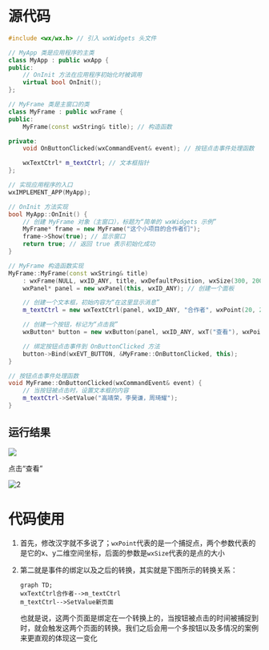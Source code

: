 # 源代码

```c++
#include <wx/wx.h> // 引入 wxWidgets 头文件

// MyApp 类是应用程序的主类
class MyApp : public wxApp {
public:
    // OnInit 方法在应用程序初始化时被调用
    virtual bool OnInit();
};

// MyFrame 类是主窗口的类
class MyFrame : public wxFrame {
public:
    MyFrame(const wxString& title); // 构造函数

private:
    void OnButtonClicked(wxCommandEvent& event); // 按钮点击事件处理函数

    wxTextCtrl* m_textCtrl; // 文本框指针
};

// 实现应用程序的入口
wxIMPLEMENT_APP(MyApp);

// OnInit 方法实现
bool MyApp::OnInit() {
    // 创建 MyFrame 对象（主窗口），标题为“简单的 wxWidgets 示例”
    MyFrame* frame = new MyFrame("这个小项目的合作者们");
    frame->Show(true); // 显示窗口
    return true; // 返回 true 表示初始化成功
}

// MyFrame 构造函数实现
MyFrame::MyFrame(const wxString& title)
    : wxFrame(NULL, wxID_ANY, title, wxDefaultPosition, wxSize(300, 200)) { // 调用基类构造函数
    wxPanel* panel = new wxPanel(this, wxID_ANY); // 创建一个面板

    // 创建一个文本框，初始内容为“在这里显示消息”
    m_textCtrl = new wxTextCtrl(panel, wxID_ANY, "合作者", wxPoint(20, 20), wxSize(240, 25));

    // 创建一个按钮，标记为“点击我”
    wxButton* button = new wxButton(panel, wxID_ANY, wxT("查看"), wxPoint(20, 60));

    // 绑定按钮点击事件到 OnButtonClicked 方法
    button->Bind(wxEVT_BUTTON, &MyFrame::OnButtonClicked, this);
}

// 按钮点击事件处理函数
void MyFrame::OnButtonClicked(wxCommandEvent& event) {
    // 当按钮被点击时，设置文本框的内容
    m_textCtrl->SetValue("高靖荣，李昊谦，周琦耀");
}
```

## 运行结果

![](https://github.com/hock1024always/EDA-Program/blob/main/%E6%8C%89%E9%92%AE/Picture/%E5%B0%8F%E6%A1%86%E6%A1%86/1.png)

点击“查看”

![2]([C:\Users\HUAWEI\Desktop\EDA-Program\按钮\Picture\小框框\2.png](https://github.com/hock1024always/EDA-Program/blob/main/%E6%8C%89%E9%92%AE/Picture/%E5%B0%8F%E6%A1%86%E6%A1%86/2.png))

# 代码使用

1. 首先，修改汉字就不多说了；```wxPoint```代表的是一个捕捉点，两个参数代表的是它的x、y二维空间坐标，后面的参数是```wxSize```代表的是点的大小

2. 第二就是事件的绑定以及之后的转换，其实就是下图所示的转换关系：

   ```mermaid
   graph TD;
   wxTextCtrl合作者-->m_textCtrl
   m_textCtrl-->SetValue新页面
   ```

   也就是说，这两个页面是绑定在一个转换上的，当按钮被点击的时间被捕捉到时，就会触发这两个页面的转换。我们之后会用一个多按钮以及多情况的案例来更直观的体现这一变化
